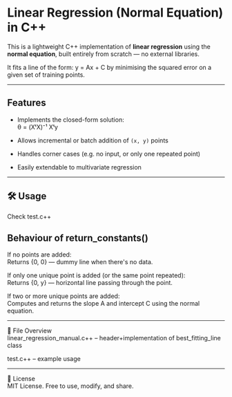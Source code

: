 # Linear Regression (Normal Equation) in C++

This is a lightweight C++ implementation of **linear regression** using the **normal equation**, built entirely from scratch — no external libraries.

It fits a line of the form:
y = Ax + C
by minimising the squared error on a given set of training points.

---

## Features

- Implements the closed-form solution:  
θ = (XᵗX)⁻¹ Xᵗy

- Allows incremental or batch addition of `(x, y)` points
- Handles corner cases (e.g. no input, or only one repeated point)
- Easily extendable to multivariate regression

---

## 🛠️ Usage  
Check test.c++   


## Behaviour of return_constants()
If no points are added:  
Returns {0, 0} — dummy line when there's no data.  
  
If only one unique point is added (or the same point repeated):  
Returns {0, y} — horizontal line passing through the point.  
  
If two or more unique points are added:  
Computes and returns the slope A and intercept C using the normal equation.  

---
  
📂 File Overview  
linear_regression_manual.c++ – header+implementation of best_fitting_line class  

test.c++ – example usage  

---

  
📄 License  
MIT License. Free to use, modify, and share.  
